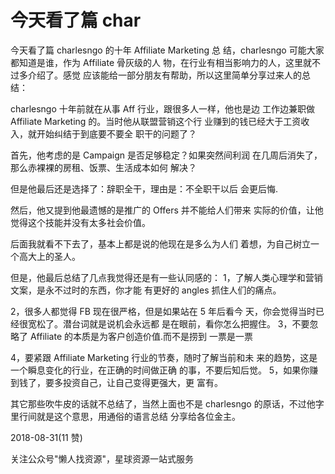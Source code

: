 # 今天看了篇 char

今天看了篇 charlesngo 的十年 Affiliate Marketing 总 结，charlesngo 可能大家都知道是谁，作为 Affiliate 骨灰级的人 物，在行业有相当影响力的人，这里就不过多介绍了。感觉 应该能给一部分朋友有帮助，所以这里简单分享过来人的总 结：

charlesngo 十年前就在从事 Aff 行业，跟很多人一样，他也是边 工作边兼职做 Affiliate Marketing 的。当时他从联盟营销这个行 业赚到的钱已经大于工资收入，就开始纠结于到底要不要全 职干的问题了？

首先，他考虑的是 Campaign 是否足够稳定？如果突然间利润 在几周后消失了，那么赤裸裸的房租、饭票、生活成本如何 解决？

但是他最后还是选择了：辞职全干，理由是：不全职干以后 会更后悔.

然后，他又提到他最遗憾的是推广的 Offers 并不能给人们带来 实际的价值，让他觉得这个技能并没有太多社会价值。

后面我就看不下去了，基本上都是说的他现在是多么为人们 着想，为自己树立一个高大上的圣人。

但是，他最后总结了几点我觉得还是有一些认同感的： 1，了解人类心理学和营销文案，是永不过时的东西，你才能 有更好的 angles 抓住人们的痛点。

2，很多人都觉得 FB 现在很严格，但是如果站在 5 年后看今 天，你会觉得当时已经很宽松了。潜台词就是说机会永远都 是在眼前，看你怎么把握住。 3，不要忽略了 Affiliate 的本质是为客户创造价值.而不是捞到 一票是一票

4，要紧跟 Affiliate Marketing 行业的节奏，随时了解当前和未 来的趋势，这是一个瞬息变化的行业，在正确的时间做正确 的事，不要后知后觉。 5，如果你赚到钱了，要多投资自己，让自己变得更强大，更 富有。

其它那些吹牛皮的话就不总结了，当然上面也不是 charlesngo 的原话，不过他字里行间就是这个意思，用通俗的语言总结 分享给各位金主。

2018-08-31(11 赞)

关注公众号"懒人找资源"，星球资源一站式服务